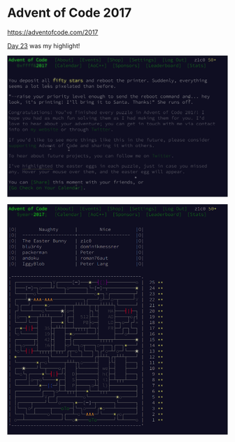 # Advent of Code 2017

https://adventofcode.com/2017

[Day 23](https://adventofcode.com/2017/day/23) was my highlight!

![Advent of Code 2017 - finished](AoC_2017_1.png)

![Advent of Code 2017 - finished](AoC_2017_2.png)
